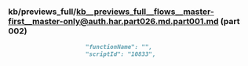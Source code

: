 ### kb/previews_full/kb__previews_full__flows__master-first__master-only@auth.har.part026.md.part001.md (part 002)

```md
                      "functionName": "",
                      "scriptId": "10833",
       
```

```
